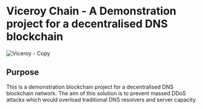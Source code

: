 # Viceroy Chain - A Demonstration project for a decentralised DNS blockchain
![Viceroy - Copy](https://user-images.githubusercontent.com/17245787/114346038-1c809f80-9ba6-11eb-864f-ef2bce8a63d9.png)

## Purpose
This is a demonstration blockchain project for a decentralised DNS blockchain network. The aim of this solution is to prevent massed DDoS attacks which would overload traditional DNS resolvers and server capacity.
